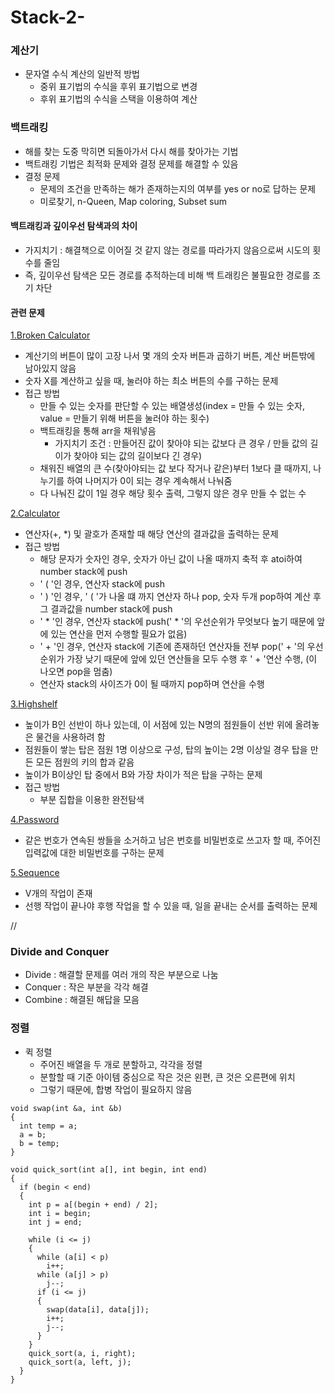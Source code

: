 # Stack-2-

### 계산기
- 문자열 수식 계산의 일반적 방법
  - 중위 표기법의 수식을 후위 표기법으로 변경
  - 후위 표기법의 수식을 스택을 이용하여 계산

### 백트래킹
- 해를 찾는 도중 막히면 되돌아가서 다시 해를 찾아가는 기법
- 백트래킹 기법은 최적화 문제와 결정 문제를 해결할 수 있음
- 결정 문제
  - 문제의 조건을 만족하는 해가 존재하는지의 여부를 yes or no로 답하는 문제
  - 미로찾기, n-Queen, Map coloring, Subset sum

#### 백트래킹과 깊이우선 탐색과의 차이
- 가지치기 : 해결책으로 이어질 것 같지 않는 경로를 따라가지 않음으로써 시도의 횟수를 줄임
- 즉, 깊이우선 탐색은 모든 경로를 추적하는데 비해 백 트래킹은 불필요한 경로를 조기 차단

#### 관련 문제
[1.Broken Calculator](https://github.com/KimUJin3359/Stack-2-/tree/master/Broken_Calculator)
- 계산기의 버튼이 많이 고장 나서 몇 개의 숫자 버튼과 곱하기 버튼, 계산 버튼밖에 남아있지 않음
- 숫자 X를 계산하고 싶을 때, 눌러야 하는 최소 버튼의 수를 구하는 문제
- 접근 방법
  - 만들 수 있는 숫자를 판단할 수 있는 배열생성(index = 만들 수 있는 숫자, value = 만들기 위해 버튼을 눌러야 하는 횟수)
  - 백트래킹을 통해 arr을 채워넣음
    - 가지치기 조건 : 만들어진 값이 찾아야 되는 값보다 큰 경우 / 만들 값의 길이가 찾아야 되는 값의 길이보다 긴 경우)
  - 채워진 배열의 큰 수(찾아야되는 값 보다 작거나 같은)부터 1보다 클 때까지, 나누기를 하여 나머지가 0이 되는 경우 계속해서 나눠줌
  - 다 나눠진 값이 1일 경우 해당 횟수 출력, 그렇지 않은 경우 만들 수 없는 수
  
[2.Calculator](https://github.com/KimUJin3359/Stack-2-/tree/master/Calculator)
- 연산자(+, \*) 및 괄호가 존재할 때 해당 연산의 결과값을 출력하는 문제
- 접근 방법
  - 해당 문자가 숫자인 경우, 숫자가 아닌 값이 나올 때까지 축적 후 atoi하여 number stack에 push
  - ' ( '인 경우, 연산자 stack에 push
  - ' ) '인 경우, ' ( '가 나올 떄 까지 연산자 하나 pop, 숫자 두개 pop하여 계산 후 그 결과값을 number stack에 push
  - ' \* '인 경우, 연산자 stack에 push(' \* '의 우선순위가 무엇보다 높기 때문에 앞에 있는 연산을 먼저 수행할 필요가 없음)
  - ' + '인 경우, 연산자 stack에 기존에 존재하던 연산자들 전부 pop(' + '의 우선순위가 가장 낮기 때문에 앞에 있던 연산들을 모두 수행 후 ' + '연산 수행, (이 나오면 pop을 멈춤)
  - 연산자 stack의 사이즈가 0이 될 때까지 pop하며 연산을 수행
  
[3.Highshelf](https://github.com/KimUJin3359/Stack-2-/tree/master/Highshelf)
- 높이가 B인 선반이 하나 있는데, 이 서점에 있는 N명의 점원들이 선반 위에 올려놓은 물건을 사용하려 함
- 점원들이 쌓는 탑은 점원 1명 이상으로 구성, 탑의 높이는 2명 이상일 경우 탑을 만든 모든 점원의 키의 합과 같음
- 높이가 B이상인 탑 중에서 B와 가장 차이가 적은 탑을 구하는 문제
- 접근 방법
  - 부분 집합을 이용한 완전탐색

[4.Password](https://github.com/KimUJin3359/Stack-2-/tree/master/Password)
- 같은 번호가 연속된 쌍들을 소거하고 남은 번호를 비밀번호로 쓰고자 할 때, 주어진 입력값에 대한 비밀번호를 구하는 문제

[5.Sequence](https://github.com/KimUJin3359/Stack-2-/tree/master/Sequence)
- V개의 작업이 존재
- 선행 작업이 끝나야 후행 작업을 할 수 있을 때, 일을 끝내는 순서를 출력하는 문제

//
### Divide and Conquer
- Divide : 해결할 문제를 여러 개의 작은 부분으로 나눔
- Conquer : 작은 부분을 각각 해결
- Combine : 해결된 해답을 모음

### 정렬
- 퀵 정렬
  - 주어진 배열을 두 개로 분할하고, 각각을 정렬
  - 분할할 때 기준 아이템 중심으로 작은 것은 왼편, 큰 것은 오른편에 위치
  - 그렇기 때문에, 합병 작업이 필요하지 않음
```
void swap(int &a, int &b)
{
  int temp = a;
  a = b;
  b = temp;
}

void quick_sort(int a[], int begin, int end)
{
  if (begin < end)
  {
    int p = a[(begin + end) / 2];
    int i = begin;
    int j = end;
    
    while (i <= j)
    {
      while (a[i] < p)
        i++;
      while (a[j] > p)
        j--;
      if (i <= j)
      {
        swap(data[i], data[j]);
        i++;
        j--;
      }
    }
    quick_sort(a, i, right);
    quick_sort(a, left, j);
  }
}
```
